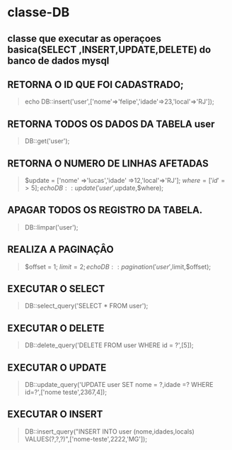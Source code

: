 # classe-DB
## classe que executar as operaçoes basica(SELECT ,INSERT,UPDATE,DELETE) do banco de dados mysql

## RETORNA O ID QUE FOI CADASTRADO;
> echo DB::insert('user',['nome'=>'felipe','idade'=>23,'local'=>'RJ']);

## RETORNA TODOS OS DADOS DA TABELA user
> DB::get('user');


## RETORNA O NUMERO DE LINHAS AFETADAS  
> $update = ['nome' =>'lucas','idade' =>12,'local'=>'RJ'];
> $where = ['id' => 5];
> echo DB::update('user',$update,$where);



## APAGAR TODOS OS REGISTRO DA TABELA.
> DB::limpar('user');

## REALIZA A PAGINAÇÂO 
> $offset = 1;
> $limit = 2;
> echo DB::pagination('user',$limit,$offset);

## EXECUTAR O SELECT
> DB::select_query('SELECT * FROM user');

## EXECUTAR O DELETE
> DB::delete_query('DELETE FROM user WHERE id = ?',[5]);
 
## EXECUTAR O UPDATE
> DB::update_query('UPDATE user SET nome = ?,idade =? WHERE id=?',['nome teste',2367,4]);

## EXECUTAR O INSERT 
> DB::insert_query("INSERT INTO user (nome,idades,locals) VALUES(?,?,?)",['nome-teste',2222,'MG']);






